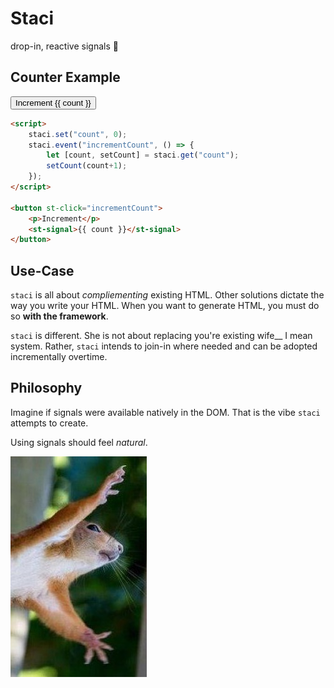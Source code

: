 # Staci
drop-in, reactive signals 🤌

## Counter Example
<button class='bg-black border border-gray-800 w-fit rounded px-2 py-1 mb-4 text-sm text-gray-400' st-click='increment-count'>
    <script>
        staci.set("count", 0);
        staci.event("increment-count", () => {
            let [count, setCount] = staci.get("count");
            setCount(count+1);
        });
    </script>
    <span class='pr-4'>Increment</span>
    <st-signal st-force='true'>{{ count }}</st-signal>
</button>

```html
<script>
    staci.set("count", 0);
    staci.event("incrementCount", () => {
        let [count, setCount] = staci.get("count");
        setCount(count+1);
    });
</script>

<button st-click="incrementCount">
    <p>Increment</p>
    <st-signal>{{ count }}</st-signal>
</button>
```

## Use-Case
`staci` is all about *compliementing* existing HTML. Other solutions dictate the way you write your HTML. When you want to generate HTML, you must do so **with the framework**.

`staci` is different. She is not about replacing you're existing wife__ I mean system. Rather, `staci` intends to join-in where needed and can be adopted incrementally overtime.

## Philosophy
Imagine if signals were available natively in the DOM. That is the vibe `staci` attempts to create.

Using signals should feel *natural*.

![Natural](/static/img/buddy.jpg)


